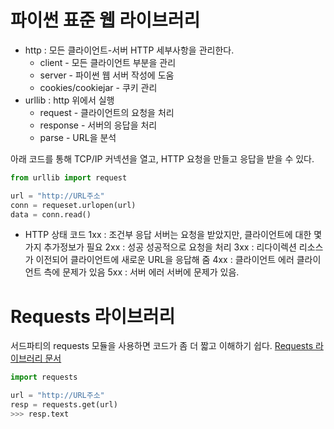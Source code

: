 # 파이썬 표준 웹 라이브러리

* http : 모든 클라이언트-서버 HTTP 세부사항을 관리한다.
  * client - 모든 클라이언트 부분을 관리
  * server - 파이썬 웹 서버 작성에 도움
  * cookies/cookiejar - 쿠키 관리
* urllib : http 위에서 실행
  * request - 클라이언트의 요청을 처리
  * response - 서버의 응답을 처리
  * parse - URL을 분석



아래 코드를 통해 TCP/IP 커넥션을 열고, HTTP 요청을 만들고 응답을 받을 수 있다.
``` python
from urllib import request

url = "http://URL주소"
conn = requeset.urlopen(url)
data = conn.read()
```
* HTTP 상태 코드
1xx : 조건부 응답
  	서버는 요청을 받았지만, 클라이언트에 대한 몇 가지 추가정보가 필요
2xx : 성공
  	성공적으로 요청을 처리
3xx : 리다이렉션
  	리소스가 이전되어 클라이언트에 새로운 URL을 응답해 줌
4xx : 클라이언트 에러
  	클라이언트 측에 문제가 있음
5xx : 서버 에러
  	서버에 문제가 있음.


# Requests 라이브러리
서드파티의 requests 모듈을 사용하면 코드가  좀 더 짧고 이해하기 쉽다.
[Requests 라이브러리 문서](http://docs.python-requests.org/)

``` python
import requests

url = "http://URL주소"
resp = requests.get(url)
>>> resp.text
```

